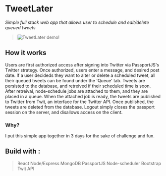# TweetLater

*Simple full stack web app that allows user to schedule and edit/delete queued tweets*

> ![TweetLater demo!](https://i.imgur.com/hNWN6LF.gif)

## How it works

Users are first authorized access after signing into Twitter via PassportJS's Twitter strategy. Once authorized, users enter a message, and desired post date. If a user decideds they want to alter or delete a scheduled tweet, all their queued tweets can be found under the 'Queue' tab. Tweets are persisted to the database, and retreived if their scheduled time is soon. After retreival, node-schedule jobs are attached to them, and they are placed in a queue. When the attached job is ready, the tweets are published to Twitter from Twit, an interface for the Twitter API. Once published, the tweets are deleted from the database. Logout simply closes the passport session on the server, and disallows access on the client.

### Why? 

I put this simple app together in 3 days for the sake of challenge and fun. 

## Build with :

> React
> Node/Express
> MongoDB
> PassportJS
> Node-scheduler
> Bootstrap
> Twit API
